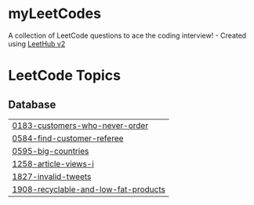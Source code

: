 # myLeetCodes
A collection of LeetCode questions to ace the coding interview! - Created using [LeetHub v2](https://github.com/arunbhardwaj/LeetHub-2.0)

<!---LeetCode Topics Start-->
# LeetCode Topics
## Database
|  |
| ------- |
| [0183-customers-who-never-order](https://github.com/ShudarsanRegmi/myLeetCodes/tree/master/0183-customers-who-never-order) |
| [0584-find-customer-referee](https://github.com/ShudarsanRegmi/myLeetCodes/tree/master/0584-find-customer-referee) |
| [0595-big-countries](https://github.com/ShudarsanRegmi/myLeetCodes/tree/master/0595-big-countries) |
| [1258-article-views-i](https://github.com/ShudarsanRegmi/myLeetCodes/tree/master/1258-article-views-i) |
| [1827-invalid-tweets](https://github.com/ShudarsanRegmi/myLeetCodes/tree/master/1827-invalid-tweets) |
| [1908-recyclable-and-low-fat-products](https://github.com/ShudarsanRegmi/myLeetCodes/tree/master/1908-recyclable-and-low-fat-products) |
<!---LeetCode Topics End-->
